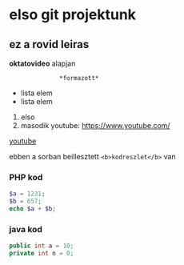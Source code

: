 # elso git projektunk
## ez a rovid leiras
**oktatovideo** alapjan


                  *formazott*




- lista elem
- lista elem


1. elso
2. masodik
youtube: https://www.youtube.com/

[youtube](https://www.youtube.com/)

  
ebben a sorban beillesztett `<b>kodreszlet</b>` van


### PHP kod
```php
$a = 1231;
$b = 657;
echo $a + $b;
```

### java kod
```java
public int a = 10;
private int n = 0;
```
